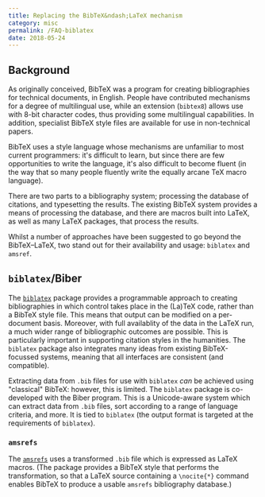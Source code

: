 ```yaml
---
title: Replacing the BibTeX&ndash;LaTeX mechanism
category: misc
permalink: /FAQ-biblatex
date: 2018-05-24
---
```


## Background

As originally conceived, BibTeX was a program for creating bibliographies for
technical documents, in English. People have contributed mechanisms for a
degree of multilingual use, while an extension (`bibtex8`) allows use with
8-bit character codes, thus providing some multilingual capabilities. In
addition, specialist BibTeX style files are available for use in non-technical
papers.

BibTeX uses a style language whose mechanisms are unfamiliar to
most current programmers: it's difficult to learn, but since there are
few opportunities to write the language, it's also difficult to become
fluent (in the way that so many people fluently write the equally
arcane TeX macro language). 

There are two parts to a bibliography system; processing the database
of citations, and typesetting the results.  The existing BibTeX
system provides a means of processing the database, and there are
macros built into LaTeX, as well as many LaTeX packages, that
process the results.

Whilst a number of approaches have been suggested to go beyond the
BibTeX&ndash;LaTeX, two stand out for their availability and usage:
`biblatex` and `amsref`.

## `biblatex`/Biber

The [`biblatex`](https://ctan.org/pkg/Biblatex) package provides a programmable
approach to creating bibliographies in which control takes place in the (La)TeX
code, rather than a BibTeX style file. This means that output can be modified
on a per-document basis. Moreover, with full availablity of the data in the
LaTeX run, a much wider range of bibliographic outcomes are possible. This is
particularly important in supporting citation styles in the humanities. The
`biblatex` package also integrates many ideas from existing BibTeX-focussed
systems, meaning that all interfaces are consistent (and compatible).

Extracting data from `.bib` files for use with `biblatex` _can_ be achieved
using "classical" BibTeX: however, this is limited. The `biblatex` package
is co-developed with the Biber program. This is a Unicode-aware system which
can extract data from `.bib` files, sort according to a range of language
criteria, and more. It is tied to `biblatex` (the output format is targeted
at the requirements of `biblatex`).

### `amsrefs`

The [`amsrefs`](https://ctan.org/pkg/amsrefs) uses a transformed `.bib` file
which is expressed as LaTeX macros.  (The package provides a
BibTeX style that performs the transformation, so that a LaTeX
source containing a `\nocite{*}` command enables BibTeX to
produce a usable `amsrefs` bibliography database.)


